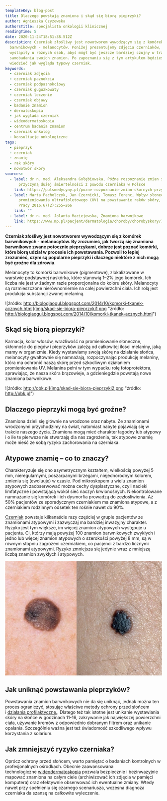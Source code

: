 ```yaml
---
templateKey: blog-post
title: Dlaczego powstają znamiona i skąd się biorą pieprzyki?
author: Agnieszka Czyżewska
authorsTitle: specjalista onkologii klinicznej
readingTime: 5
date: 2020-11-24T18:51:38.512Z
description: Czerniak złośliwy jest nowotworem wywodzącym się z komórek
  barwnikowych - melanocytów. Poniżej prezentujemy zdjęcia czerniaków, które
  wystąpiły u różnych osób, abyś mógł być jeszcze bardziej czujny w trakcie
  samobadania swoich znamion. Po zapoznaniu się z tym artykułem będziesz
  wiedzieć jak wygląda typowy czerniak.
keywords:
  - czerniak zdjęcia
  - czerniak paznokcia
  - czerniak podpaznokciowy
  - czerniak guguzkowaty
  - czerniak leczenie
  - czerniak objawy
  - badanie znamion
  - dermatoskopia
  - jak wyglada czerniak
  - wideodermatoskopia
  - centrum badania znamion
  - czerniak onkolog
  - konsultacje onkologiczne
tags:
  - pieprzyk
  - czerniak
  - znamię
  - rak skóry
  - nowotwór skóry
sources:
  - label: dr n. med. Aleksandra Gołębiowska, Późne rozpoznanie zmian skórnych
      przyczyną dużej śmiertelności z powodu czerniaka w Polsce
    link: https://pulsmedycyny.pl/pozne-rozpoznanie-zmian-skornych-przyczyna-duzej-smiertelnosci-z-powodu-czerniaka-w-polsce-877585
  - label: Marta Pacholczyk, Jan Czernicki, Tomasz Ferenc, Wpływ słonecznego
      promieniowania ultrafioletowego (UV) na powstawanie raków skóry, Medycyna
      Pracy 2016;67(2):255–266
    link: ""
  - label: dr n. med. Jolanta Maciejewska, Znamiona barwnikowe
    link: https://www.mp.pl/pacjent/dermatologia/choroby/chorobyskory/74416,znamiona-barwnikowe
---
```

**Czerniak złośliwy jest nowotworem wywodzącym się z komórek barwnikowych - melanocytów. By zrozumieć, jak tworzą się znamiona barwnikowe zwane potocznie pieprzykami, dobrze jest poznać komórki, które biorą udział w procesie ich powstawania. Pozwoli to lepiej zrozumieć, czym są popularne pieprzyki i dlaczego niektóre z nich mogą być groźne dla zdrowia.**

Melanocyty to komórki barwnikowe (pigmentowe), zlokalizowane w warstwie podstawnej naskórka, które stanowią 1–2% jego komórek. Ich liczba nie jest w żadnym razie proporcjonalna do koloru skóry. Melanocyty są rozmieszczone nierównomiernie na całej powierzchni ciała. Ich rolą jest produkcja substancji zwanej melaniną.

![źródło: http://biologiaogul.blogspot.com/2014/10/komorki-tkanek-acznych.html](img/skad-sie-biora-pieprzyki1.png "źródło: http://biologiaogul.blogspot.com/2014/10/komorki-tkanek-acznych.html")

## Skąd się biorą pieprzyki?

Karnacja, kolor włosów, wrażliwość na promieniowanie słoneczne, skłonność do piegów i pieprzyków zależą od całkowitej ilości melaniny, jaką mamy w organizmie. Kiedy wystawiamy swoją skórę na działanie słońca, melanocyty gwałtownie się namnażają, rozpoczynając produkcję melaniny, która ma ochronić naszą skórę przed szkodliwym działaniem promieniowania UV. Melanina pełni w tym wypadku rolę fotoprotektora, sprawiając, że nasza skóra brązowieje, a gdzieniegdzie powstają nowe znamiona barwnikowe.

![źródło: http://obk.pl](img/skad-sie-biora-pieprzyki2.png "źródło: http://obk.pl")

## Dlaczego pieprzyki mogą być groźne?

Znamiona dzieli się głównie na wrodzone oraz nabyte. Ze znamionami wrodzonymi przychodzimy na świat, natomiast nabyte pojawiają się w trakcie naszego życia. Znamiona mogą mieć charakter łagodny lub atypowy i o ile te pierwsze nie stwarzają dla nas zagrożenia, tak atypowe znamię może nieść ze sobą ryzyko zachorowania na czerniaka.

<More link="/blog/jak-wyglada-czerniak-zdjecia" text="Jak wygląda typowy czerniak" cta="Sprawdź" />

## Atypowe znamię – co to znaczy?

Charakteryzuje się ono asymetrycznym kształtem, wielkością powyżej 5 mm, nieregularnymi, poszarpanymi brzegami, niejednorodnym kolorem, zmienia się (ewoluuje) w czasie. Pod mikroskopem u wielu znamion atypowych zaobserwować można cechy dysplastyczne, czyli nacieki limfatyczne i powstającą wokół sieć naczyń krwionośnych. Niekontrolowane namnażanie się komórek i ich dysmorfia prowadzą do zezłośliwienia. Aż 50% pacjentów ze sporadycznym czerniakiem ma znamiona atypowe, a z czerniakiem rodzinnym odsetek ten rośnie nawet do 90%.

<More link="/dermatoskopia-badanie-znamion" text="Zobacz, jak samemu kontrolować swoje znamiona" cta="Sprawdź" />

[Czerniak](/czerniak "Czerniak") powstaje kilkanaście razy częściej w grupie pacjentów ze znamionami atypowymi i zazwyczaj ma bardziej inwazyjny charakter. Ryzyko jest tym większe, im więcej znamion atypowych występuje u pacjenta. Ci, którzy mają powyżej 100 znamion barwnikowych zwykłych i jedno lub więcej znamion atypowych o szerokości powyżej 8 mm, są w równym stopniu zagrożeni czerniakiem, co pacjenci z bardzo licznymi znamionami atypowymi. Ryzyko zmniejsza się jedynie wraz z mniejszą liczbą znamion zwykłych i atypowych.

![po lewej stronie brodawka łojotokowa, po prawej stronie czerniak](img/skad-sie-biora-pieprzyki3.jpg "po lewej stronie brodawka łojotokowa, po prawej stronie czerniak")

<More link="/blog/jak-odroznic-zwykly-pieprzyk-od-typowego-czerniaka-zdjecia" text="Sprawdź, jak odróżnić zwykły pieprzyk od czerniaka" cta="Sprawdź" />

## Jak uniknąć powstawania pieprzyków?

Powstawania znamion barwnikowych nie da się uniknąć, jednak można ten proces ograniczyć, stosując właściwe metody ochrony przed słońcem i [działania profilaktyczne.](/dermatoskopia-badanie-znamion "Profilaktyczne badania znamion"). Dlatego też tak istotne jest unikanie wystawiania skóry na słońce w godzinach 11-16, zakrywanie jak największej powierzchni ciała, używanie kremów z odpowiednio dobranym filtrem oraz unikanie opalania. Szczególnie ważna jest też świadomość szkodliwego wpływu korzystania z solarium.

## Jak zmniejszyć ryzyko czerniaka?

Oprócz ochrony przed słońcem, warto pamiętać o badaniach kontrolnych w profesjonalnych ośrodkach. Obecnie zaawansowana technologiczne [wideodermatoskopia](/wideodermatoskopia-komputerowe-badanie-znamion "Wideodermatoskopia") pozwala bezpiecznie i bezinwazyjnie mapować znamiona na całym ciele (archiwizować ich zdjęcia w pamięci komputera) oraz efektywnie obserwować ich ewentualne zmiany. Wtedy nawet przy spełnieniu się czarnego scenariusza, wczesna diagnoza czerniaka da szansę na całkowite wyleczenie.

<More link="/cennik" text="Sprawdź, czy w Twoim mieście badamy znamiona wideodermatoskopowo." cta="Sprawdź" />
